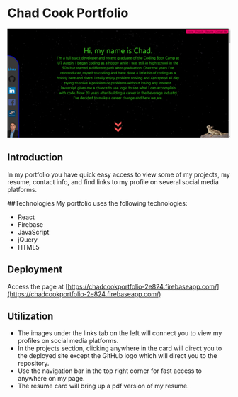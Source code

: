 # Chad Cook Portfolio

![Image of the starting page](https://github.com/Chad1281/CharlesCookPortfolio/blob/main/src/assets/images/portfolioPage.png)

## Introduction
In my portfolio you have quick easy access to view some of my projects, my resume, contact info, and find links to my profile on several social media platforms.

##Technologies
My portfolio uses the following technologies:
* React
* Firebase
* JavaScript
* jQuery
* HTML5

## Deployment

Access the page at [https://chadcookportfolio-2e824.firebaseapp.com/](https://chadcookportfolio-2e824.firebaseapp.com/)

## Utilization
* The images under the links tab on the left will connect you to view my profiles on social media platforms.
* In the projects section, clicking anywhere in the card will direct you to the deployed site except the GitHub logo which will direct you to the repository.
* Use the navigation bar in the top right corner for fast access to anywhere on my page.
* The resume card will bring up a pdf version of my resume.  
